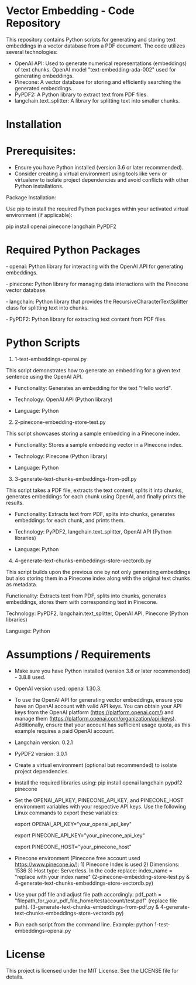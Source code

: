 # Vector Embedding - Code Repository

This repository contains Python scripts for generating and storing text embeddings in a vector database from a PDF document. The code utilizes several technologies:

- OpenAI API: Used to generate numerical representations (embeddings) of text chunks. OpenAI model "text-embedding-ada-002" used for generating embeddings.
- Pinecone: A vector database for storing and efficiently searching the generated embeddings.
- PyPDF2: A Python library to extract text from PDF files.
- langchain.text_splitter: A library for splitting text into smaller chunks.

# Installation

# Prerequisites:

- Ensure you have Python installed (version 3.6 or later recommended).
- Consider creating a virtual environment using tools like venv or virtualenv to isolate project dependencies and avoid conflicts with other Python installations.

Package Installation: 

Use pip to install the required Python packages within your activated virtual environment (if applicable):

pip install openai pinecone langchain PyPDF2

# Required Python Packages

&#8209; openai: Python library for interacting with the OpenAI API for generating embeddings.

&#8209; pinecone: Python library for managing data interactions with the Pinecone vector database.

&#8209; langchain: Python library that provides the RecursiveCharacterTextSplitter class for splitting text into chunks.

&#8209; PyPDF2: Python library for extracting text content from PDF files.

# Python Scripts

1. 1-test-embeddings-openai.py

This script demonstrates how to generate an embedding for a given text sentence using the OpenAI API.

- Functionality: Generates an embedding for the text "Hello world".

- Technology: OpenAI API (Python library)

- Language: Python

2. 2-pinecone-embedding-store-test.py
  
This script showcases storing a sample embedding in a Pinecone index.

- Functionality: Stores a sample embedding vector in a Pinecone index.

- Technology: Pinecone (Python library)

- Language: Python

3. 3-generate-text-chunks-embeddings-from-pdf.py

This script takes a PDF file, extracts the text content, splits it into chunks, generates embeddings for each chunk using OpenAI, and finally prints the results.

- Functionality: Extracts text from PDF, splits into chunks, generates embeddings for each chunk, and prints them.

- Technology: PyPDF2, langchain.text_splitter, OpenAI API (Python libraries)

- Language: Python

4. 4-generate-text-chunks-embeddings-store-vectordb.py

This script builds upon the previous one by not only generating embeddings but also storing them in a Pinecone index along with the original text chunks as metadata.

Functionality: Extracts text from PDF, splits into chunks, generates embeddings, stores them with corresponding text in Pinecone.

Technology: PyPDF2, langchain.text_splitter, OpenAI API, Pinecone (Python libraries)

Language: Python

# Assumptions / Requirements

- Make sure you have Python installed (version 3.8 or later recommended) - 3.8.8 used.

- OpenAI version used: openai 1.30.3. 

- To use the OpenAI API for generating vector embeddings, ensure you have an OpenAI account with valid API keys. You can obtain your API keys from the OpenAI platform (https://platform.openai.com/) and manage them (https://platform.openai.com/organization/api-keys). Additionally, ensure that your account has sufficient usage quota, as this example requires a paid OpenAI account.

- Langchain version: 0.2.1

- PyPDF2 version: 3.0.1

- Create a virtual environment (optional but recommended) to isolate project dependencies.

- Install the required libraries using:  pip install openai langchain pypdf2 pinecone

- Set the OPENAI_API_KEY, PINECONE_API_KEY, and PINECONE_HOST environment variables with your respective API keys. Use the following Linux commands to export these variables:

  export OPENAI_API_KEY="your_openai_api_key"

  export PINECONE_API_KEY="your_pinecone_api_key"

  export PINECONE_HOST="your_pinecone_host"

- Pinecone environment (Pinecone free account used https://www.pinecone.io/):  1) Pinecone Index is used 2) Dimensions: 1536 3) Host type: Serverless. In the code replace: index_name = "replace with your index name" (2-pinecone-embedding-store-test.py & 4-generate-text-chunks-embeddings-store-vectordb.py)

- Use your pdf file and adjust file path accordingly: pdf_path = "filepath_for_your_pdf_file_home/testaccount/test.pdf" (replace file path). (3-generate-text-chunks-embeddings-from-pdf.py & 4-generate-text-chunks-embeddings-store-vectordb.py)

- Run each script from the command line. Example: python 1-test-embeddings-openai.py 

# License
This project is licensed under the MIT License. See the LICENSE file for details.

